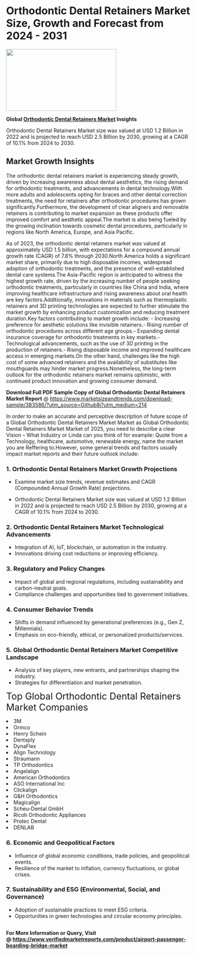 <H1>Orthodontic Dental Retainers Market Size, Growth and Forecast from 2024 - 2031</H1><img class="aligncenter size-medium wp-image-584254" src="https://thirdeyenews.in/wp-content/uploads/2024/09/Global-Market-Research-300x168.jpeg" alt="" width="300" height="168" /><p><strong>Global&nbsp;<a href="https://www.marketsizeandtrends.com/download-sample/383586/?utm_source=Github8j?utm_medium=214">Orthodontic Dental Retainers Market</a> Insights</strong></p><p>Orthodontic Dental Retainers Market size was valued at USD 1.2 Billion in 2022 and is projected to reach USD 2.5 Billion by 2030, growing at a CAGR of 10.1% from 2024 to 2030.</p><p><h2>Market Growth Insights</h2> <p>The orthodontic dental retainers market is experiencing steady growth, driven by increasing awareness about dental aesthetics, the rising demand for orthodontic treatments, and advancements in dental technology.With more adults and adolescents opting for braces and other dental correction treatments, the need for retainers after orthodontic procedures has grown significantly.Furthermore, the development of clear aligners and removable retainers is contributing to market expansion as these products offer improved comfort and aesthetic appeal.The market is also being fueled by the growing inclination towards cosmetic dental procedures, particularly in regions like North America, Europe, and Asia Pacific.</p> <p>As of 2023, the orthodontic dental retainers market was valued at approximately USD 1.5 billion, with expectations for a compound annual growth rate (CAGR) of 7.8% through 2030.North America holds a significant market share, primarily due to high disposable incomes, widespread adoption of orthodontic treatments, and the presence of well-established dental care systems.The Asia-Pacific region is anticipated to witness the highest growth rate, driven by the increasing number of people seeking orthodontic treatments, particularly in countries like China and India, where improving healthcare infrastructure and rising awareness about oral health are key factors.Additionally, innovations in materials such as thermoplastic retainers and 3D printing technologies are expected to further stimulate the market growth by enhancing product customization and reducing treatment duration.Key factors contributing to market growth include: - Increasing preference for aesthetic solutions like invisible retainers.- Rising number of orthodontic procedures across different age groups.- Expanding dental insurance coverage for orthodontic treatments in key markets.- Technological advancements, such as the use of 3D printing in the production of retainers.- Rising disposable income and improved healthcare access in emerging markets.On the other hand, challenges like the high cost of some advanced retainers and the availability of substitutes like mouthguards may hinder market progress.Nonetheless, the long-term outlook for the orthodontic retainers market remains optimistic, with continued product innovation and growing consumer demand.<p><span class=""><strong>Download Full PDF Sample Copy of Global Orthodontic Dental Retainers Market Report</strong> @ <a href="https://www.marketsizeandtrends.com/download-sample/383586/?utm_source=Github8j?utm_medium=214" target="_blank">https://www.marketsizeandtrends.com/download-sample/383586/?utm_source=Github8j?utm_medium=214</a></span></p><p>In order to make an accurate and perceptive description of future scope of a Global&nbsp;Orthodontic Dental Retainers Market Market as Global&nbsp;Orthodontic Dental Retainers Market Market of 2025, you need to describe a clear Vision &ndash; What Industry or Linda can you think of for example: Quote from a Technology, healthcare, automotive, renewable energy, name the market you are Reffering to.However, some general trends and factors usually impact market reports and their future outlook include:</p><h3>1.&nbsp;<strong>Orthodontic Dental Retainers Market Growth Projections</strong></h3><ul><li>Examine market size trends, revenue estimates and CAGR (Compounded Annual Growth Rate) projections.</li><li><p>Orthodontic Dental Retainers Market size was valued at USD 1.2 Billion in 2022 and is projected to reach USD 2.5 Billion by 2030, growing at a CAGR of 10.1% from 2024 to 2030.</p></li></ul><h3>2.&nbsp;<strong>Orthodontic Dental Retainers Market Technological Advancements</strong></h3><ul><li>Integration of AI, IoT, blockchain, or automation in the industry.</li><li>Innovations driving cost reductions or improving efficiency.</li></ul><h3>3.&nbsp;<strong>Regulatory and Policy Changes</strong></h3><ul><li>Impact of global and regional regulations, including sustainability and carbon-neutral goals.</li><li>Compliance challenges and opportunities tied to government initiatives.</li></ul><h3>4.&nbsp;<strong>Consumer Behavior Trends</strong></h3><ul><li>Shifts in demand influenced by generational preferences (e.g., Gen Z, Millennials).</li><li>Emphasis on eco-friendly, ethical, or personalized products/services.</li></ul><h3>5.&nbsp;<strong>Global Orthodontic Dental Retainers Market Competitive Landscape</strong></h3><ul><li>Analysis of key players, new entrants, and partnerships shaping the industry.</li><li>Strategies for differentiation and market penetration.</li></ul><p data-pm-slice="1 1 []"><span style="color: inherit; font-family: inherit; font-size: 25px;">Top Global Orthodontic Dental Retainers Market Companies</span></p><div class="" data-test-id=""><p><li>3M</li><li> Ormco</li><li> Henry Schein</li><li> Dentsply</li><li> DynaFlex</li><li> Align Technology</li><li> Straumann</li><li> TP Orthodontics</li><li> Angelalign</li><li> American Orthodontics</li><li> ASO International Inc</li><li> Clickalign</li><li> G&H Orthodontics</li><li> Magicalign</li><li> Scheu-Dental GmbH</li><li> Ricoh Orthodontic Appliances</li><li> Protec Dental</li><li> DENLAB</li></p></div><h3>6.&nbsp;<strong>Economic and Geopolitical Factors</strong></h3><ul><li>Influence of global economic conditions, trade policies, and geopolitical events.</li><li>Resilience of the market to inflation, currency fluctuations, or global crises.</li></ul><h3>7.&nbsp;<strong>Sustainability and ESG (Environmental, Social, and Governance)</strong></h3><ul><li>Adoption of sustainable practices to meet ESG criteria.</li><li>Opportunities in green technologies and circular economy principles.</li></ul><h2><strong style="font-size: 14px;">For More Information or Query, Visit @&nbsp;</strong><a style="background-color: #ffffff; font-size: 14px;" href="https://www.marketsizeandtrends.com/report/orthodontic-dental-retainers-market/" target="_blank">https://www.verifiedmarketreports.com/product/airport-passenger-boarding-bridge-market</a></h2>